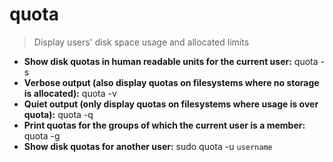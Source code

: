 # quota
> Display users' disk space usage and allocated limits
- **Show disk quotas in human readable units for the current user:**
quota -s
- **Verbose output (also display quotas on filesystems where no storage is allocated):**
quota -v
- **Quiet output (only display quotas on filesystems where usage is over quota):**
quota -q
- **Print quotas for the groups of which the current user is a member:**
quota -g
- **Show disk quotas for another user:**
sudo quota -u `username`
